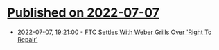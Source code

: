 # [Published on 2022-07-07](index.md)

* [2022-07-07, 19:21:00](https://news.slashdot.org/story/22/07/07/185253/ftc-settles-with-weber-grills-over-right-to-repair?utm_source=rss1.0mainlinkanon&utm_medium=feed) - [FTC Settles With Weber Grills Over 'Right To Repair'](https://news.slashdot.org/story/22/07/07/185253/ftc-settles-with-weber-grills-over-right-to-repair?utm_source=rss1.0mainlinkanon&utm_medium=feed)
